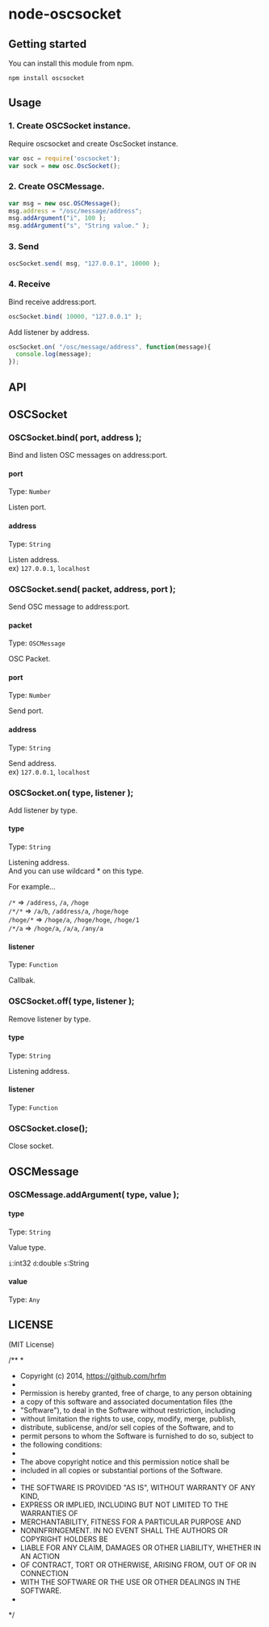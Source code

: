 node-oscsocket
==============

Getting started
-----

You can install this module from npm.

    npm install oscsocket

Usage
-----

### 1. Create OSCSocket instance.

Require oscsocket and create OscSocket instance.

```javascript
var osc = require('oscsocket');
var sock = new osc.OscSocket();
```

### 2. Create OSCMessage.

```javascript
var msg = new osc.OSCMessage();
msg.address = "/osc/message/address";
msg.addArgument("i", 100 );
msg.addArgument("s", "String value." );
```

### 3. Send

```javascript
oscSocket.send( msg, "127.0.0.1", 10000 );
```

### 4. Receive

Bind receive address:port.

```javascript
oscSocket.bind( 10000, "127.0.0.1" );
```

Add listener by address.

```javascript
oscSocket.on( "/osc/message/address", function(message){
  console.log(message);
});
```

API
-----

## OSCSocket

### OSCSocket.bind( port, address );

Bind and listen OSC messages on address:port.

#### port
Type: `Number`

Listen port.

#### address
Type: `String`

Listen address.  
ex) `127.0.0.1`, `localhost`

### OSCSocket.send( packet, address, port );

Send OSC message to address:port.

#### packet
Type: `OSCMessage`

OSC Packet.

#### port
Type: `Number`

Send port.

#### address
Type: `String`

Send address.  
ex) `127.0.0.1`, `localhost`


### OSCSocket.on( type, listener );

Add listener by type.

#### type
Type: `String`

Listening address.  
And you can use wildcard * on this type. 

For example...

`/*` => `/address`, `/a`, `/hoge`  
`/*/*` => `/a/b`, `/address/a`, `/hoge/hoge`  
`/hoge/*` => `/hoge/a`, `/hoge/hoge`, `/hoge/1`  
`/*/a` => `/hoge/a`, `/a/a`, `/any/a`

#### listener
Type: `Function`

Callbak.

### OSCSocket.off( type, listener );

Remove listener by type.

#### type
Type: `String`

Listening address.  

#### listener
Type: `Function`


### OSCSocket.close();

Close socket.

## OSCMessage

### OSCMessage.addArgument( type, value );

#### type
Type: `String`

Value type.  

`i`:int32
`d`:double
`s`:String

#### value
Type: `Any`


LICENSE
-------

(MIT License)

/**
 *
 * Copyright (c) 2014, https://github.com/hrfm
 * 
 * Permission is hereby granted, free of charge, to any person obtaining
 * a copy of this software and associated documentation files (the
 * "Software"), to deal in the Software without restriction, including
 * without limitation the rights to use, copy, modify, merge, publish,
 * distribute, sublicense, and/or sell copies of the Software, and to
 * permit persons to whom the Software is furnished to do so, subject to
 * the following conditions:
 * 
 * The above copyright notice and this permission notice shall be
 * included in all copies or substantial portions of the Software.
 * 
 * THE SOFTWARE IS PROVIDED "AS IS", WITHOUT WARRANTY OF ANY KIND,
 * EXPRESS OR IMPLIED, INCLUDING BUT NOT LIMITED TO THE WARRANTIES OF
 * MERCHANTABILITY, FITNESS FOR A PARTICULAR PURPOSE AND
 * NONINFRINGEMENT. IN NO EVENT SHALL THE AUTHORS OR COPYRIGHT HOLDERS BE
 * LIABLE FOR ANY CLAIM, DAMAGES OR OTHER LIABILITY, WHETHER IN AN ACTION
 * OF CONTRACT, TORT OR OTHERWISE, ARISING FROM, OUT OF OR IN CONNECTION
 * WITH THE SOFTWARE OR THE USE OR OTHER DEALINGS IN THE SOFTWARE.
 *
 */
